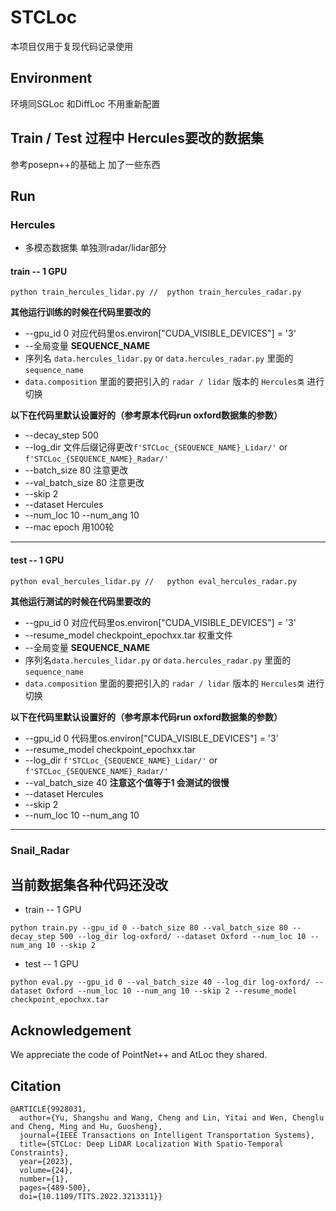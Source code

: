 # STCLoc
本项目仅用于复现代码记录使用 

## Environment

环境同SGLoc 和DiffLoc 不用重新配置

## Train  / Test 过程中  Hercules要改的数据集
参考posepn++的基础上 加了一些东西


## Run

### Hercules
- 多模态数据集 单独测radar/lidar部分
#### train  -- 1 GPU

```
python train_hercules_lidar.py //  python train_hercules_radar.py 
```
**其他运行训练的时候在代码里要改的**
- --gpu_id 0 对应代码里os.environ["CUDA_VISIBLE_DEVICES"] = '3'
- --全局变量 **SEQUENCE_NAME**
- 序列名 `data.hercules_lidar.py` or `data.hercules_radar.py`   里面的`sequence_name`
- `data.composition` 里面的要把引入的 `radar / lidar` 版本的 `Hercules类` 进行切换

**以下在代码里默认设置好的（参考原本代码run oxford数据集的参数）**
- --decay_step 500
- --log_dir 文件后缀记得更改`f'STCLoc_{SEQUENCE_NAME}_Lidar/'` or `f'STCLoc_{SEQUENCE_NAME}_Radar/'`
- --batch_size 80  注意更改
- --val_batch_size 80  注意更改
- --skip 2
- --dataset Hercules 
- --num_loc 10 --num_ang 10 
- --mac epoch 用100轮

-------


#### test  -- 1 GPU
```
python eval_hercules_lidar.py //   python eval_hercules_radar.py
```
**其他运行测试的时候在代码里要改的**
- --gpu_id 0 对应代码里os.environ["CUDA_VISIBLE_DEVICES"] = '3'
- --resume_model checkpoint_epochxx.tar 权重文件
- --全局变量 **SEQUENCE_NAME**
- 序列名`data.hercules_lidar.py` or `data.hercules_radar.py`   里面的`sequence_name`
- `data.composition` 里面的要把引入的 `radar / lidar` 版本的 `Hercules类` 进行切换


**以下在代码里默认设置好的（参考原本代码run oxford数据集的参数）**
- --gpu_id 0 代码里os.environ["CUDA_VISIBLE_DEVICES"] = '3'
- --resume_model checkpoint_epochxx.tar
- --log_dir `f'STCLoc_{SEQUENCE_NAME}_Lidar/'` or `f'STCLoc_{SEQUENCE_NAME}_Radar/'`
- --val_batch_size 40 **注意这个值等于1 会测试的很慢**
- --dataset Hercules
- --skip 2
- --num_loc 10 --num_ang 10 

--------
### Snail_Radar



当前数据集各种代码还没改
-----
- train  -- 1 GPU
```
python train.py --gpu_id 0 --batch_size 80 --val_batch_size 80 --decay_step 500 --log_dir log-oxford/ --dataset Oxford --num_loc 10 --num_ang 10 --skip 2
 ```
- test  -- 1 GPU
```
python eval.py --gpu_id 0 --val_batch_size 40 --log_dir log-oxford/ --dataset Oxford --num_loc 10 --num_ang 10 --skip 2 --resume_model checkpoint_epochxx.tar
```

## Acknowledgement

We appreciate the code of PointNet++ and AtLoc they shared.

## Citation

```
@ARTICLE{9928031,
  author={Yu, Shangshu and Wang, Cheng and Lin, Yitai and Wen, Chenglu and Cheng, Ming and Hu, Guosheng},
  journal={IEEE Transactions on Intelligent Transportation Systems}, 
  title={STCLoc: Deep LiDAR Localization With Spatio-Temporal Constraints}, 
  year={2023},
  volume={24},
  number={1},
  pages={489-500},
  doi={10.1109/TITS.2022.3213311}}
```
